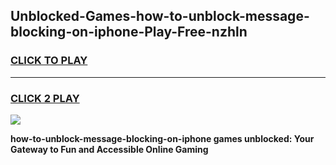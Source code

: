 
## Unblocked-Games-how-to-unblock-message-blocking-on-iphone-Play-Free-nzhln
<h3>
<a href="https://premium76.site?title=how-to-unblock-message-blocking-on-iphone&ref=21A">CLICK TO PLAY</a></h3>
<hr>

<h3>
<a href="https://premium76.site?title=how-to-unblock-message-blocking-on-iphone&ref=21A">CLICK 2 PLAY</a>
  
</h3>

<a href="https://premium76.site?title=how-to-unblock-message-blocking-on-iphone&ref=21A"><img src="https://clearcache.store/games.png"></a>


**how-to-unblock-message-blocking-on-iphone games unblocked: Your Gateway to Fun and Accessible Online Gaming**
